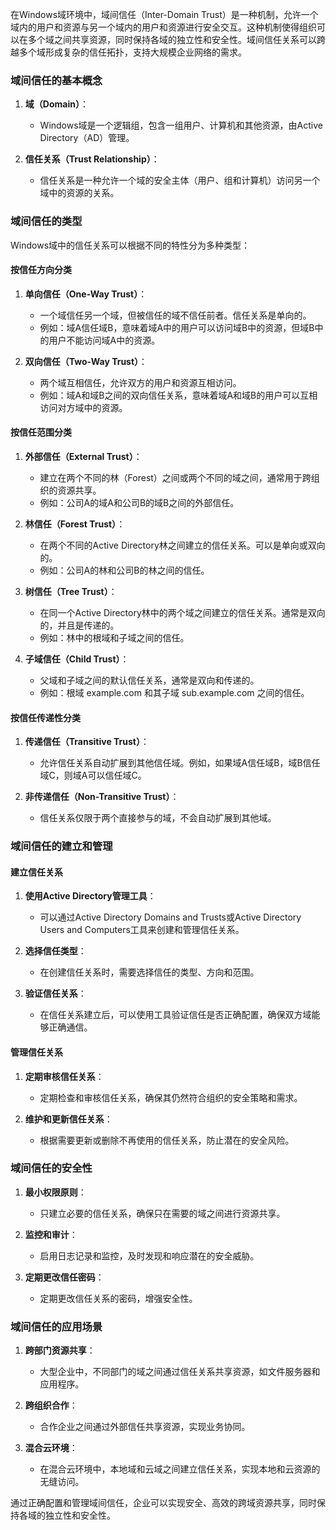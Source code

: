 在Windows域环境中，域间信任（Inter-Domain Trust）是一种机制，允许一个域内的用户和资源与另一个域内的用户和资源进行安全交互。这种机制使得组织可以在多个域之间共享资源，同时保持各域的独立性和安全性。域间信任关系可以跨越多个域形成复杂的信任拓扑，支持大规模企业网络的需求。

### 域间信任的基本概念

1. **域（Domain）**：
   - Windows域是一个逻辑组，包含一组用户、计算机和其他资源，由Active Directory（AD）管理。

2. **信任关系（Trust Relationship）**：
   - 信任关系是一种允许一个域的安全主体（用户、组和计算机）访问另一个域中的资源的关系。

### 域间信任的类型

Windows域中的信任关系可以根据不同的特性分为多种类型：

#### 按信任方向分类

1. **单向信任（One-Way Trust）**：
   - 一个域信任另一个域，但被信任的域不信任前者。信任关系是单向的。
   - 例如：域A信任域B，意味着域A中的用户可以访问域B中的资源，但域B中的用户不能访问域A中的资源。

2. **双向信任（Two-Way Trust）**：
   - 两个域互相信任，允许双方的用户和资源互相访问。
   - 例如：域A和域B之间的双向信任关系，意味着域A和域B的用户可以互相访问对方域中的资源。

#### 按信任范围分类

1. **外部信任（External Trust）**：
   - 建立在两个不同的林（Forest）之间或两个不同的域之间，通常用于跨组织的资源共享。
   - 例如：公司A的域A和公司B的域B之间的外部信任。

2. **林信任（Forest Trust）**：
   - 在两个不同的Active Directory林之间建立的信任关系。可以是单向或双向的。
   - 例如：公司A的林和公司B的林之间的信任。

3. **树信任（Tree Trust）**：
   - 在同一个Active Directory林中的两个域之间建立的信任关系。通常是双向的，并且是传递的。
   - 例如：林中的根域和子域之间的信任。

4. **子域信任（Child Trust）**：
   - 父域和子域之间的默认信任关系，通常是双向和传递的。
   - 例如：根域 example.com 和其子域 sub.example.com 之间的信任。

#### 按信任传递性分类

1. **传递信任（Transitive Trust）**：
   - 允许信任关系自动扩展到其他信任域。例如，如果域A信任域B，域B信任域C，则域A可以信任域C。

2. **非传递信任（Non-Transitive Trust）**：
   - 信任关系仅限于两个直接参与的域，不会自动扩展到其他域。

### 域间信任的建立和管理

#### 建立信任关系

1. **使用Active Directory管理工具**：
   - 可以通过Active Directory Domains and Trusts或Active Directory Users and Computers工具来创建和管理信任关系。

2. **选择信任类型**：
   - 在创建信任关系时，需要选择信任的类型、方向和范围。

3. **验证信任关系**：
   - 在信任关系建立后，可以使用工具验证信任是否正确配置，确保双方域能够正确通信。

#### 管理信任关系

1. **定期审核信任关系**：
   - 定期检查和审核信任关系，确保其仍然符合组织的安全策略和需求。

2. **维护和更新信任关系**：
   - 根据需要更新或删除不再使用的信任关系，防止潜在的安全风险。

### 域间信任的安全性

1. **最小权限原则**：
   - 只建立必要的信任关系，确保只在需要的域之间进行资源共享。

2. **监控和审计**：
   - 启用日志记录和监控，及时发现和响应潜在的安全威胁。

3. **定期更改信任密码**：
   - 定期更改信任关系的密码，增强安全性。

### 域间信任的应用场景

1. **跨部门资源共享**：
   - 大型企业中，不同部门的域之间通过信任关系共享资源，如文件服务器和应用程序。

2. **跨组织合作**：
   - 合作企业之间通过外部信任共享资源，实现业务协同。

3. **混合云环境**：
   - 在混合云环境中，本地域和云域之间建立信任关系，实现本地和云资源的无缝访问。

通过正确配置和管理域间信任，企业可以实现安全、高效的跨域资源共享，同时保持各域的独立性和安全性。